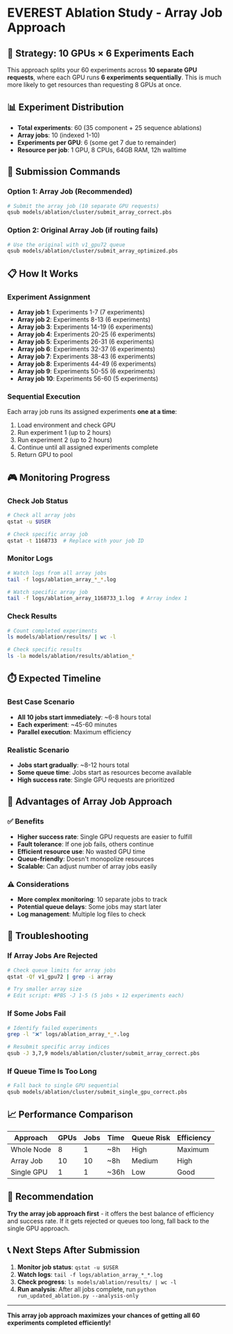 # EVEREST Ablation Study - Array Job Approach

## 🎯 **Strategy: 10 GPUs × 6 Experiments Each**

This approach splits your 60 experiments across **10 separate GPU requests**, where each GPU runs **6 experiments sequentially**. This is much more likely to get resources than requesting 8 GPUs at once.

## 📊 **Experiment Distribution**

- **Total experiments**: 60 (35 component + 25 sequence ablations)
- **Array jobs**: 10 (indexed 1-10)
- **Experiments per GPU**: 6 (some get 7 due to remainder)
- **Resource per job**: 1 GPU, 8 CPUs, 64GB RAM, 12h walltime

## 🚀 **Submission Commands**

### **Option 1: Array Job (Recommended)**
```bash
# Submit the array job (10 separate GPU requests)
qsub models/ablation/cluster/submit_array_correct.pbs
```

### **Option 2: Original Array Job (if routing fails)**
```bash
# Use the original with v1_gpu72 queue
qsub models/ablation/cluster/submit_array_optimized.pbs
```

## 📋 **How It Works**

### **Experiment Assignment**
- **Array job 1**: Experiments 1-7 (7 experiments)
- **Array job 2**: Experiments 8-13 (6 experiments)
- **Array job 3**: Experiments 14-19 (6 experiments)
- **Array job 4**: Experiments 20-25 (6 experiments)
- **Array job 5**: Experiments 26-31 (6 experiments)
- **Array job 6**: Experiments 32-37 (6 experiments)
- **Array job 7**: Experiments 38-43 (6 experiments)
- **Array job 8**: Experiments 44-49 (6 experiments)
- **Array job 9**: Experiments 50-55 (6 experiments)
- **Array job 10**: Experiments 56-60 (5 experiments)

### **Sequential Execution**
Each array job runs its assigned experiments **one at a time**:
1. Load environment and check GPU
2. Run experiment 1 (up to 2 hours)
3. Run experiment 2 (up to 2 hours)
4. Continue until all assigned experiments complete
5. Return GPU to pool

## 🎮 **Monitoring Progress**

### **Check Job Status**
```bash
# Check all array jobs
qstat -u $USER

# Check specific array job
qstat -t 1168733  # Replace with your job ID
```

### **Monitor Logs**
```bash
# Watch logs from all array jobs
tail -f logs/ablation_array_*_*.log

# Watch specific array job
tail -f logs/ablation_array_1168733_1.log  # Array index 1
```

### **Check Results**
```bash
# Count completed experiments
ls models/ablation/results/ | wc -l

# Check specific results
ls -la models/ablation/results/ablation_*
```

## ⏱️ **Expected Timeline**

### **Best Case Scenario**
- **All 10 jobs start immediately**: ~6-8 hours total
- **Each experiment**: ~45-60 minutes
- **Parallel execution**: Maximum efficiency

### **Realistic Scenario**
- **Jobs start gradually**: ~8-12 hours total
- **Some queue time**: Jobs start as resources become available
- **High success rate**: Single GPU requests are prioritized

## 🔧 **Advantages of Array Job Approach**

### ✅ **Benefits**
- **Higher success rate**: Single GPU requests are easier to fulfill
- **Fault tolerance**: If one job fails, others continue
- **Efficient resource use**: No wasted GPU time
- **Queue-friendly**: Doesn't monopolize resources
- **Scalable**: Can adjust number of array jobs easily

### ⚠️ **Considerations**
- **More complex monitoring**: 10 separate jobs to track
- **Potential queue delays**: Some jobs may start later
- **Log management**: Multiple log files to check

## 🚨 **Troubleshooting**

### **If Array Jobs Are Rejected**
```bash
# Check queue limits for array jobs
qstat -Qf v1_gpu72 | grep -i array

# Try smaller array size
# Edit script: #PBS -J 1-5 (5 jobs × 12 experiments each)
```

### **If Some Jobs Fail**
```bash
# Identify failed experiments
grep -l "❌" logs/ablation_array_*_*.log

# Resubmit specific array indices
qsub -J 3,7,9 models/ablation/cluster/submit_array_correct.pbs
```

### **If Queue Time Is Too Long**
```bash
# Fall back to single GPU sequential
qsub models/ablation/cluster/submit_single_gpu_correct.pbs
```

## 📈 **Performance Comparison**

| Approach | GPUs | Jobs | Time | Queue Risk | Efficiency |
|----------|------|------|------|------------|------------|
| Whole Node | 8 | 1 | ~8h | High | Maximum |
| Array Job | 10 | 10 | ~8h | Medium | High |
| Single GPU | 1 | 1 | ~36h | Low | Good |

## 🎯 **Recommendation**

**Try the array job approach first** - it offers the best balance of efficiency and success rate. If it gets rejected or queues too long, fall back to the single GPU approach.

## 📞 **Next Steps After Submission**

1. **Monitor job status**: `qstat -u $USER`
2. **Watch logs**: `tail -f logs/ablation_array_*_*.log`
3. **Check progress**: `ls models/ablation/results/ | wc -l`
4. **Run analysis**: After all jobs complete, run `python run_updated_ablation.py --analysis-only`

---

**This array job approach maximizes your chances of getting all 60 experiments completed efficiently!** 